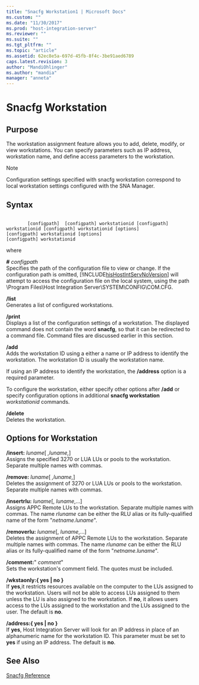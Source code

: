 ```yaml
---
title: "Snacfg Workstation1 | Microsoft Docs"
ms.custom: ""
ms.date: "11/30/2017"
ms.prod: "host-integration-server"
ms.reviewer: ""
ms.suite: ""
ms.tgt_pltfrm: ""
ms.topic: "article"
ms.assetid: 62ec8e5a-697d-45fb-8f4c-3be91aed6789
caps.latest.revision: 3
author: "MandiOhlinger"
ms.author: "mandia"
manager: "anneta"
---
```

# Snacfg Workstation
## Purpose  
 The workstation assignment feature allows you to add, delete, modify, or view workstations. You can specify parameters such as IP address, workstation name, and define access parameters to the workstation.  
  
> [!NOTE]
>  Configuration settings specified with snacfg workstation correspond to local workstation settings configured with the SNA Manager.  
  
## Syntax  
  
```  
  
        [configpath]  [configpath] workstationid [configpath] workstationid [configpath] workstationid [options]  
[configpath] workstationid [options]  
[configpath] workstationid  
```  
  
 where  
  
 **#** *configpath*  
 Specifies the path of the configuration file to view or change. If the configuration path is omitted, [!INCLUDE[hisHostIntServNoVersion](../includes/hishostintservnoversion-md.md)] will attempt to access the configuration file on the local system, using the path \Program Files\Host Integration Server\SYSTEM\CONFIG\COM.CFG.  
  
 **/list**  
 Generates a list of configured workstations.  
  
 **/print**  
 Displays a list of the configuration settings of a workstation. The displayed command does not contain the word **snacfg**, so that it can be redirected to a command file. Command files are discussed earlier in this section.  
  
 **/add**  
 Adds the workstation ID using a either a name or IP address to identify the workstation. The workstation ID is usually the workstation name.  
  
 If using an IP address to identify the workstation, the **/address** option is a required parameter.  
  
 To configure the workstation, either specify other options after **/add** or specify configuration options in additional **snacfg workstation** *workstationid* commands.  
  
 **/delete**  
 Deletes the workstation.  
  
## Options for Workstation  
 **/insert:** *luname*[ *,luname,*]  
 Assigns the specified 3270 or LUA LUs or pools to the workstation. Separate multiple names with commas.  
  
 **/remove:** *luname*[ *,luname,*]  
 Deletes the assignment of 3270 or LUA LUs or pools to the workstation. Separate multiple names with commas.  
  
 **/insertrlu:** *luname*[, *luname*,...]  
 Assigns APPC Remote LUs to the workstation. Separate multiple names with commas. The name *rluname* can be either the RLU alias or its fully-qualified name of the form "*netname.luname*".  
  
 **/removerlu:** *luname*[, *luname*,...]  
 Deletes the assignment of APPC Remote LUs to the workstation. Separate multiple names with commas. The name *rluname* can be either the RLU alias or its fully-qualified name of the form "*netname.luname*".  
  
 **/comment:**" *comment*"  
 Sets the workstation's comment field. The quotes must be included.  
  
 **/wkstaonly:{ yes &#124; no }**  
 If **yes**,it restricts resources available on the computer to the LUs assigned to the workstation. Users will not be able to access LUs assigned to them unless the LU is also assigned to the workstation. If **no**, it allows users access to the LUs assigned to the workstation and the LUs assigned to the user. The default is **no**.  
  
 **/address:{ yes &#124; no }**  
 If **yes**, Host Integration Server will look for an IP address in place of an alphanumeric name for the workstation ID. This parameter must be set to **yes** if using an IP address. The default is **no**.  
  
## See Also  
 [Snacfg Reference](../core/snacfg-reference2.md)
